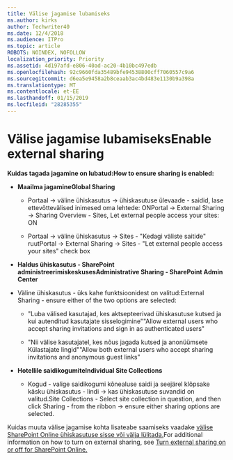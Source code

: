 ```yaml
---
title: Välise jagamise lubamiseks
ms.author: kirks
author: Techwriter40
ms.date: 12/4/2018
ms.audience: ITPro
ms.topic: article
ROBOTS: NOINDEX, NOFOLLOW
localization_priority: Priority
ms.assetid: 4d197afd-e806-40ad-ac20-4b10bc497edb
ms.openlocfilehash: 92c9660fda35489bfe94538800cff7060557c9a6
ms.sourcegitcommit: d6ea5e9458a2b8ceaab3ac4bd483e1130b9a398a
ms.translationtype: MT
ms.contentlocale: et-EE
ms.lasthandoff: 01/15/2019
ms.locfileid: "28285355"
---
```

# <a name="enable-external-sharing"></a><span data-ttu-id="fe13b-102">Välise jagamise lubamiseks</span><span class="sxs-lookup"><span data-stu-id="fe13b-102">Enable external sharing</span></span>

 <span data-ttu-id="fe13b-103">**Kuidas tagada jagamine on lubatud:**</span><span class="sxs-lookup"><span data-stu-id="fe13b-103">**How to ensure sharing is enabled:**</span></span>
  
- <span data-ttu-id="fe13b-104">**Maailma jagamine**</span><span class="sxs-lookup"><span data-stu-id="fe13b-104">**Global Sharing**</span></span>
    
  - <span data-ttu-id="fe13b-105">Portaal -\> väline ühiskasutus -\> ühiskasutuse ülevaade - saidid, lase ettevõttevälised inimesed oma lehtede: ON</span><span class="sxs-lookup"><span data-stu-id="fe13b-105">Portal -\> External Sharing -\> Sharing Overview - Sites, Let external people access your sites: ON</span></span>
    
  - <span data-ttu-id="fe13b-106">Portaal -\> väline ühiskasutus -\> Sites - "Kedagi väliste saitide" ruut</span><span class="sxs-lookup"><span data-stu-id="fe13b-106">Portal -\> External Sharing -\> Sites - "Let external people access your sites" check box</span></span>
    
- <span data-ttu-id="fe13b-107">**Haldus ühiskasutus - SharePoint administreerimiskeskuses**</span><span class="sxs-lookup"><span data-stu-id="fe13b-107">**Administrative Sharing - SharePoint Admin Center**</span></span>
    
- <span data-ttu-id="fe13b-108">Väline ühiskasutus - üks kahe funktsioonidest on valitud:</span><span class="sxs-lookup"><span data-stu-id="fe13b-108">External Sharing - ensure either of the two options are selected:</span></span>
    
  - <span data-ttu-id="fe13b-109">"Luba välised kasutajad, kes aktsepteerivad ühiskasutuse kutsed ja kui autenditud kasutajate sisselogimine"</span><span class="sxs-lookup"><span data-stu-id="fe13b-109">"Allow external users who accept sharing invitations and sign in as authenticated users"</span></span>
    
  - <span data-ttu-id="fe13b-110">"Nii välise kasutajatel, kes nõus jagada kutsed ja anonüümsete Külastajate lingid"</span><span class="sxs-lookup"><span data-stu-id="fe13b-110">"Allow both external users who accept sharing invitations and anonymous guest links"</span></span>
    
- <span data-ttu-id="fe13b-111">**Hotellile saidikogumite**</span><span class="sxs-lookup"><span data-stu-id="fe13b-111">**Individual Site Collections**</span></span>
    
  - <span data-ttu-id="fe13b-112">Kogud - valige saidikogumi kõnealuse saidi ja seejärel klõpsake käsku ühiskasutus - lindi -\> kas ühiskasutuse suvandid on valitud.</span><span class="sxs-lookup"><span data-stu-id="fe13b-112">Site Collections - Select site collection in question, and then click Sharing - from the ribbon -\> ensure either sharing options are selected.</span></span>
    
<span data-ttu-id="fe13b-113">Kuidas muuta välise jagamise kohta lisateabe saamiseks vaadake [välise SharePoint Online ühiskasutuse sisse või välja lülitada.](https://go.microsoft.com/fwlink/?linkid=2047681&amp;clcid=0x409)</span><span class="sxs-lookup"><span data-stu-id="fe13b-113">For additional information on how to turn on external sharing, see [Turn external sharing on or off for SharePoint Online.](https://go.microsoft.com/fwlink/?linkid=2047681&amp;clcid=0x409)</span></span>
  

